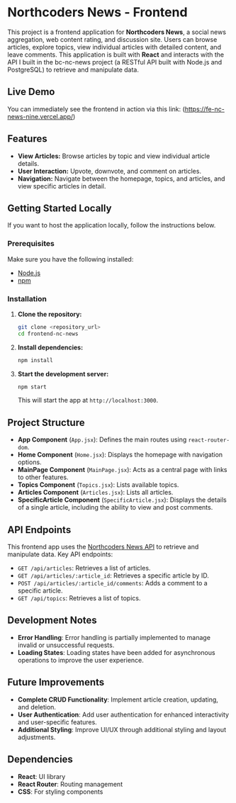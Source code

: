 # Northcoders News - Frontend

This project is a frontend application for **Northcoders News**, a social news aggregation, web content rating, and discussion site. Users can browse articles, explore topics, view individual articles with detailed content, and leave comments. This application is built with **React** and interacts with the API I built in the bc-nc-news project (a RESTful API built with Node.js and PostgreSQL) to retrieve and manipulate data.

## Live Demo

You can immediately see the frontend in action via this link: (https://fe-nc-news-nine.vercel.app/)

## Features

- **View Articles:** Browse articles by topic and view individual article details.
- **User Interaction:** Upvote, downvote, and comment on articles.
- **Navigation:** Navigate between the homepage, topics, and articles, and view specific articles in detail.

## Getting Started Locally

If you want to host the application locally, follow the instructions below.

### Prerequisites

Make sure you have the following installed:

- [Node.js](https://nodejs.org/)
- [npm](https://www.npmjs.com/)

### Installation

1. **Clone the repository:**

    ```bash
    git clone <repository_url>
    cd frontend-nc-news
    ```

2. **Install dependencies:**

    ```bash
    npm install
    ```

3. **Start the development server:**

    ```bash
    npm start
    ```

   This will start the app at `http://localhost:3000`.

## Project Structure

- **App Component** (`App.jsx`): Defines the main routes using `react-router-dom`.
- **Home Component** (`Home.jsx`): Displays the homepage with navigation options.
- **MainPage Component** (`MainPage.jsx`): Acts as a central page with links to other features.
- **Topics Component** (`Topics.jsx`): Lists available topics.
- **Articles Component** (`Articles.jsx`): Lists all articles.
- **SpecificArticle Component** (`SpecificArticle.jsx`): Displays the details of a single article, including the ability to view and post comments.

## API Endpoints

This frontend app uses the [Northcoders News API](#) to retrieve and manipulate data. Key API endpoints:

- `GET /api/articles`: Retrieves a list of articles.
- `GET /api/articles/:article_id`: Retrieves a specific article by ID.
- `POST /api/articles/:article_id/comments`: Adds a comment to a specific article.
- `GET /api/topics`: Retrieves a list of topics.

## Development Notes

- **Error Handling**: Error handling is partially implemented to manage invalid or unsuccessful requests.
- **Loading States**: Loading states have been added for asynchronous operations to improve the user experience.

## Future Improvements

- **Complete CRUD Functionality**: Implement article creation, updating, and deletion.
- **User Authentication**: Add user authentication for enhanced interactivity and user-specific features.
- **Additional Styling**: Improve UI/UX through additional styling and layout adjustments.

## Dependencies

- **React**: UI library
- **React Router**: Routing management
- **CSS**: For styling components

